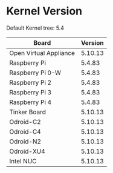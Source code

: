 
# Kernel Version

Default Kernel tree: 5.4

| Board | Version |
|-------|---------|
| Open Virtual Appliance | 5.10.13 |
| Raspberry Pi | 5.4.83 |
| Raspberry Pi 0-W | 5.4.83 |
| Raspberry Pi 2 | 5.4.83 |
| Raspberry Pi 3 | 5.4.83 |
| Raspberry Pi 4 | 5.4.83 |
| Tinker Board | 5.10.13 |
| Odroid-C2 | 5.10.13 |
| Odroid-C4 | 5.10.13 |
| Odroid-N2 | 5.10.13 |
| Odroid-XU4 | 5.10.13 |
| Intel NUC | 5.10.13 |
